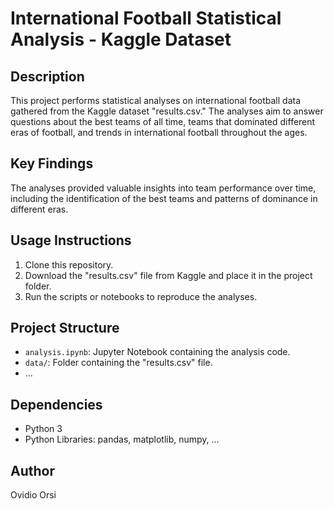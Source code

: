 # International Football Statistical Analysis - Kaggle Dataset

## Description
This project performs statistical analyses on international football data gathered from the Kaggle dataset "results.csv." The analyses aim to answer questions about the best teams of all time, teams that dominated different eras of football, and trends in international football throughout the ages.

## Key Findings
The analyses provided valuable insights into team performance over time, including the identification of the best teams and patterns of dominance in different eras.

## Usage Instructions
1. Clone this repository.
2. Download the "results.csv" file from Kaggle and place it in the project folder.
3. Run the scripts or notebooks to reproduce the analyses.

## Project Structure
- `analysis.ipynb`: Jupyter Notebook containing the analysis code.
- `data/`: Folder containing the "results.csv" file.
- ...

## Dependencies
- Python 3
- Python Libraries: pandas, matplotlib, numpy, ...

## Author
Ovidio Orsi